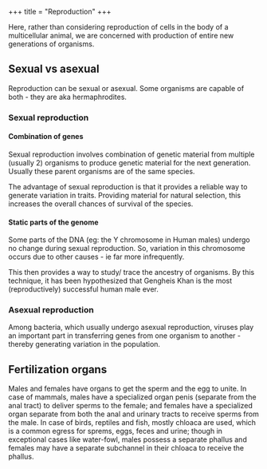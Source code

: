 +++
title = "Reproduction"
+++

Here, rather than considering reproduction of cells in the body of a multicellular animal, we are concerned with production of entire new generations of organisms.

## Sexual vs asexual
Reproduction can be sexual or asexual. Some organisms are capable of both - they are aka hermaphrodites.

### Sexual reproduction
#### Combination of genes
Sexual reproduction involves combination of genetic material from multiple (usually 2) organisms to produce genetic material for the next generation. Usually these parent organisms are of the same species.

The advantage of sexual reproduction is that it provides a reliable way to generate variation in traits. Providing material for natural selection, this increases the overall chances of survival of the species.

#### Static parts of the genome
Some parts of the DNA (eg: the Y chromosome in Human males) undergo no change during sexual reproduction. So, variation in this chromosome occurs due to other causes - ie far more infrequently.

This then provides a way to study/ trace the ancestry of organisms. By this technique, it has been hypothesized that Gengheis Khan is the most (reproductively) successful human male ever.

### Asexual reproduction
Among bacteria, which usually undergo asexual reproduction, viruses play an important part in transferring genes from one organism to another - thereby generating variation in the population.



## Fertilization organs
Males and females have organs to get the sperm and the egg to unite. In case of mammals, males have a specialized organ penis (separate from the anal tract) to deliver sperms to the female; and females have a specialized organ separate from both the anal and urinary tracts to receive sperms from the male. In case of birds, reptiles and fish, mostly chloaca are used, which is a common egress for sprems, eggs, feces and urine; though in exceptional cases like water-fowl, males possess a separate phallus and females may have a separate subchannel in their chloaca to receive the phallus.

